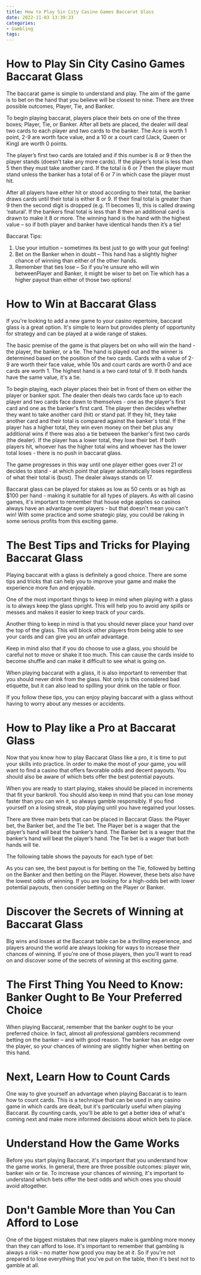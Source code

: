 ```yaml
---
title: How to Play Sin City Casino Games Baccarat Glass 
date: 2022-11-03 13:39:33
categories:
- Gambling
tags:
---
```



#  How to Play Sin City Casino Games Baccarat Glass 

The baccarat game is simple to understand and play. The aim of the game is to bet on the hand that you believe will be closest to nine. There are three possible outcomes, Player, Tie, and Banker.

To begin playing baccarat, players place their bets on one of the three boxes; Player, Tie, or Banker. After all bets are placed, the dealer will deal two cards to each player and two cards to the banker. The Ace is worth 1 point, 2-9 are worth face value, and a 10 or a court card (Jack, Queen or King) are worth 0 points.

The player’s first two cards are totaled and if this number is 8 or 9 then the player stands (doesn’t take any more cards). If the player’s total is less than 5 then they must take another card. If the total is 6 or 7 then the player must stand unless the banker has a total of 6 or 7 in which case the player must hit.

After all players have either hit or stood according to their total, the banker draws cards until their total is either 8 or 9. If their final total is greater than 9 then the second digit is dropped (e.g. 11 becomes 1), this is called drawing ‘natural’. If the bankers final total is less than 8 then an additional card is drawn to make it 8 or more. The winning hand is the hand with the highest value – so if both player and banker have identical hands then it’s a tie!

Baccarat Tips:
1) Use your intuition – sometimes its best just to go with your gut feeling! 
2) Bet on the Banker when in doubt – This hand has a slightly higher chance of winning than either of the other hands. 
3) Remember that ties lose – So if you’re unsure who will win betweenPlayer and Banker, it might be wiser to bet on Tie which has a higher payout than either of those two options!

#  How to Win at Baccarat Glass 

If you're looking to add a new game to your casino repertoire, baccarat glass is a great option. It's simple to learn but provides plenty of opportunity for strategy and can be played at a wide range of stakes.

The basic premise of the game is that players bet on who will win the hand - the player, the banker, or a tie. The hand is played out and the winner is determined based on the position of the two cards. Cards with a value of 2-9 are worth their face value, while 10s and court cards are worth 0 and ace cards are worth 1. The highest hand is a two card total of 9. If both hands have the same value, it's a tie.

To begin playing, each player places their bet in front of them on either the player or banker spot. The dealer then deals two cards face up to each player and two cards face down to themselves - one as the player's first card and one as the banker's first card. The player then decides whether they want to take another card (hit) or stand pat. If they hit, they take another card and their total is compared against the banker's total. If the player has a higher total, they win even money on their bet plus any additional wins if there was also a tie between the banker's first two cards (the dealer). If the player has a lower total, they lose their bet. If both players hit, whoever has the higher total wins and whoever has the lower total loses - there is no push in baccarat glass.

The game progresses in this way until one player either goes over 21 or decides to stand - at which point that player automatically loses regardless of what their total is (bust). The dealer always stands on 17.

Baccarat glass can be played for stakes as low as 50 cents or as high as $100 per hand - making it suitable for all types of players. As with all casino games, it's important to remember that house edge applies so casinos always have an advantage over players - but that doesn't mean you can't win! With some practice and some strategic play, you could be raking in some serious profits from this exciting game.

#  The Best Tips and Tricks for Playing Baccarat Glass 

Playing baccarat with a glass is definitely a good choice. There are some tips and tricks that can help you to improve your game and make the experience more fun and enjoyable.

One of the most important things to keep in mind when playing with a glass is to always keep the glass upright. This will help you to avoid any spills or messes and makes it easier to keep track of your cards.

Another thing to keep in mind is that you should never place your hand over the top of the glass. This will block other players from being able to see your cards and can give you an unfair advantage.

Keep in mind also that if you do choose to use a glass, you should be careful not to move or shake it too much. This can cause the cards inside to become shuffle and can make it difficult to see what is going on.

When playing baccarat with a glass, it is also important to remember that you should never drink from the glass. Not only is this considered bad etiquette, but it can also lead to spilling your drink on the table or floor.

If you follow these tips, you can enjoy playing baccarat with a glass without having to worry about any messes or accidents.

#  How to Play like a Pro at Baccarat Glass 

Now that you know how to play Baccarat Glass like a pro, it is time to put your skills into practice. In order to make the most of your game, you will want to find a casino that offers favorable odds and decent payouts. You should also be aware of which bets offer the best potential payouts.

When you are ready to start playing, stakes should be placed in increments that fit your bankroll. You should also keep in mind that you can lose money faster than you can win it, so always gamble responsibly. If you find yourself on a losing streak, stop playing until you have regained your losses.

There are three main bets that can be placed in Baccarat Glass: the Player bet, the Banker bet, and the Tie bet. The Player bet is a wager that the player’s hand will beat the banker’s hand. The Banker bet is a wager that the banker’s hand will beat the player’s hand. The Tie bet is a wager that both hands will tie.

The following table shows the payouts for each type of bet: 

As you can see, the best payout is for betting on the Tie, followed by betting on the Banker and then betting on the Player. However, these bets also have the lowest odds of winning. If you are looking for a high-odds bet with lower potential payouts, then consider betting on the Player or Banker.

#  Discover the Secrets of Winning at Baccarat Glass

Big wins and losses at the Baccarat table can be a thrilling experience, and players around the world are always looking for ways to increase their chances of winning. If you're one of those players, then you'll want to read on and discover some of the secrets of winning at this exciting game.

# The First Thing You Need to Know: Banker Ought to Be Your Preferred Choice

When playing Baccarat, remember that the banker ought to be your preferred choice. In fact, almost all professional gamblers recommend betting on the banker – and with good reason. The banker has an edge over the player, so your chances of winning are slightly higher when betting on this hand.

# Next, Learn How to Count Cards

One way to give yourself an advantage when playing Baccarat is to learn how to count cards. This is a technique that can be used in any casino game in which cards are dealt, but it's particularly useful when playing Baccarat. By counting cards, you'll be able to get a better idea of what's coming next and make more informed decisions about which bets to place.

# Understand How the Game Works

Before you start playing Baccarat, it's important that you understand how the game works. In general, there are three possible outcomes: player win, banker win or tie. To increase your chances of winning, it's important to understand which bets offer the best odds and which ones you should avoid altogether.

# Don't Gamble More than You Can Afford to Lose

One of the biggest mistakes that new players make is gambling more money than they can afford to lose. It's important to remember that gambling is always a risk – no matter how good you may be at it. So if you're not prepared to lose everything that you've put on the table, then it's best not to gamble at all.